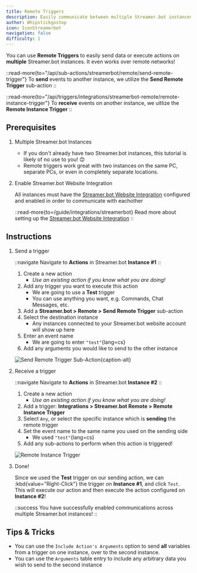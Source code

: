 ```yaml
---
title: Remote Triggers
description: Easily communicate between multiple Streamer.bot instances
author: Whipstickgostop
icon: IconStreamerbot
navigation: false
difficulty: 1
---
```


You can use **Remote Triggers** to easily send data or execute actions on **multiple** Streamer.bot instances. It even works over remote networks!

::read-more{to="/api/sub-actions/streamerbot/remote/send-remote-trigger"}
To **send** events to another instance, we utilize the **Send Remote Trigger** sub-action
::

::read-more{to="/api/triggers/integrations/streamerbot-remote/remote-instance-trigger"}
To **receive** events on another instance, we uitlize the **Remote Instance Trigger**
::

## Prerequisites

1. Multiple Streamer.bot Instances

    - If you don't already have two Streamer.bot instances, this tutorial is likely of no use to you! 😊
    - Remote triggers work great with two instances on the same PC, separate PCs, or even in completely separate locations.

2. Enable Streamer.bot Website Integration

    All instances must have the [Streamer.bot Website Integration](/guide/integrations/streamerbot) configured and enabled in order to communicate with eachother

    ::read-more{to=/guide/integrations/streamerbot}
      Read more about setting up the [Streamer.bot Website Integration](/guide/integrations/streamerbot)
    ::

## Instructions

1. Send a trigger

    ::navigate
    Navigate to **Actions** in Streamer.bot **Instance #1**
    ::

    1. Create a new action
        - _Use an existing action if you know what you are doing!_
    2. Add any trigger you want to execute this action
        - We are going to use a **Test** trigger
        - You can use anything you want, e.g. Commands, Chat Messages, etc.
    2. Add a **Streamer.bot > Remote > Send Remote Trigger** sub-action
    3. Select the destination instance
        - Any instances connected to your Streamer.bot website account will show up here
    4. Enter an event name
        - We are going to enter `"test"`{lang=cs}
    5. Add any arguments you would like to send to the other instance

    ![Send Remote Trigger Sub-Action](assets/remote-trigger-sub-action.png){caption-alt}

2. Receive a trigger

    ::navigate
    Navigate to **Actions** in Streamer.bot **Instance #2**
    ::

    1. Create a new action
        - _Use an existing action if you know what you are doing!_
    2. Add a trigger: **Integrations > Streamer.bot Remote > Remote Instance Trigger**
    3. Select `Any`, or select the specific instance which is **sending** the remote trigger
    4. Set the event name to the same name you used on the sending side
        - We used `"test"`{lang=cs}
    5. Add any sub-actions to perform when this action is triggered!

    ![Remote Instance Trigger](assets/remote-trigger.png)

3. Done!

    Since we used the **Test** trigger on our sending action, we can :kbd{value="Right-Click"} the trigger on **Instance #1**, and click `Test`. This will execute our action and then execute the action configured on **Instance #2**!

    ::success
    You have successfully enabled communications across multiple Streamer.bot instances!
    ::

## Tips & Tricks

- You can use the `Include Action's Arguments` option to send **all** variables from a trigger on one instance, over to the second instance.
- You can use the `Arguments` table entry to include any arbitrary data you wish to send to the second instance